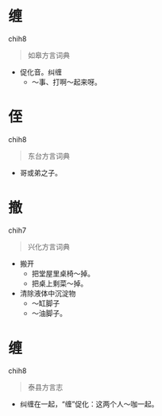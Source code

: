# 缠
chih8
> 如皋方言词典
- 促化音。纠缠
  - ～事、打啊～起来呀。

# 侄
chih8
> 东台方言词典
- 哥或弟之子。

# 撤
chih7
> 兴化方言词典
- 搬开
  - 把堂屋里桌椅～掉。
  - 把桌上剩菜～掉。
- 清除液体中沉淀物
  - ～缸脚子
  - ～油脚子。

# 缠
chih8
> 泰县方言志
- 纠缠在一起，“缠”促化：这两个人～咖一起。
